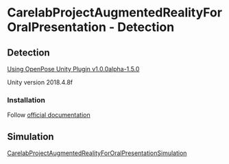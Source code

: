# CarelabProjectAugmentedRealityForOralPresentation - Detection

## Detection

[Using OpenPose Unity Plugin v1.0.0alpha-1.5.0](https://github.com/CMU-Perceptual-Computing-Lab/openpose_unity_plugin)

Unity version 2018.4.8f

### Installation 

Follow [official documentation](https://github.com/CMU-Perceptual-Computing-Lab/openpose_unity_plugin/blob/master/doc/installation.md)

## Simulation

[CarelabProjectAugmentedRealityForOralPresentationSimulation](https://github.com/BastienGermain/CarelabProjectAugmentedRealityForOralPresentationSimulation)
